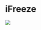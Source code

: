 # iFreeze

<a href="https://azuredeploy.net/?repository=https://gitlab.com/daveRendon/ifreeze/blob/master/webapp.js" target="_blank">
    <img src="http://azuredeploy.net/deploybutton.png"/>
</a>

